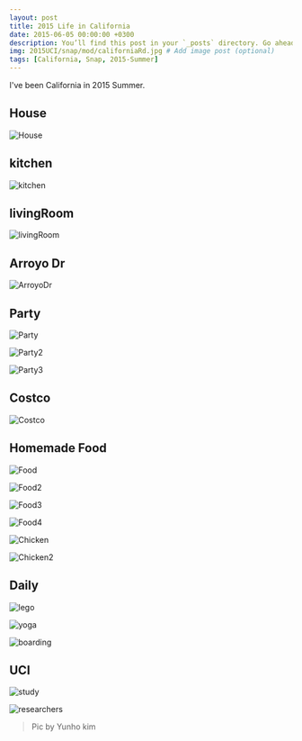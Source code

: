 ```yaml
---
layout: post
title: 2015 Life in California
date: 2015-06-05 00:00:00 +0300
description: You’ll find this post in your `_posts` directory. Go ahead and edit it and re-build the site to see your changes. # Add post description (optional)
img: 2015UCI/snap/mod/californiaRd.jpg # Add image post (optional)
tags: [California, Snap, 2015-Summer]
---
```


I've been California in 2015 Summer.

## House
![House]({{site.baseurl}}/assets/img/2015UCI/snap/mod/house2.jpg)

## kitchen
![kitchen]({{site.baseurl}}/assets/img/2015UCI/snap/mod/kitchen.jpg)

## livingRoom
![livingRoom]({{site.baseurl}}/assets/img/2015UCI/snap/mod/livingRoom.jpg)

## Arroyo Dr
![ArroyoDr]({{site.baseurl}}/assets/img/2015UCI/snap/mod/arroyoDr.jpg)

## Party
![Party]({{site.baseurl}}/assets/img/2015UCI/snap/mod/party.jpg)

![Party2]({{site.baseurl}}/assets/img/2015UCI/snap/mod/party2.jpg)

![Party3]({{site.baseurl}}/assets/img/2015UCI/snap/mod/party3.jpg)

## Costco
![Costco]({{site.baseurl}}/assets/img/2015UCI/snap/mod/costco.jpg)

## Homemade Food
![Food]({{site.baseurl}}/assets/img/2015UCI/snap/mod/food.jpg)

![Food2]({{site.baseurl}}/assets/img/2015UCI/snap/mod/food2.jpg)

![Food3]({{site.baseurl}}/assets/img/2015UCI/snap/mod/food3.jpg)

![Food4]({{site.baseurl}}/assets/img/2015UCI/snap/mod/food4.jpg)

![Chicken]({{site.baseurl}}/assets/img/2015UCI/snap/mod/chicken.jpg)

![Chicken2]({{site.baseurl}}/assets/img/2015UCI/snap/mod/chicken2.jpg)

## Daily
![lego]({{site.baseurl}}/assets/img/2015UCI/snap/mod/lego.jpg)

![yoga]({{site.baseurl}}/assets/img/2015UCI/snap/mod/yoga.jpg)

![boarding]({{site.baseurl}}/assets/img/2015UCI/snap/mod/boarding.jpg)

## UCI
![study]({{site.baseurl}}/assets/img/2015UCI/snap/mod/study.jpg)

![researchers]({{site.baseurl}}/assets/img/2015UCI/snap/mod/researchers.jpg)

> Pic by Yunho kim